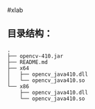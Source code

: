 #xlab

## 目录结构：
	.
	├── opencv-410.jar
	├── README.md
	├── x64
	│   ├── opencv_java410.dll
	│   └── opencv_java410.so
	└── x86
	    ├── opencv_java410.dll
	    └── opencv_java410.so
